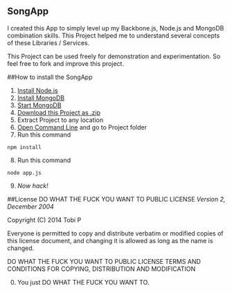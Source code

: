 SongApp
-------

I created this App to simply level up my Backbone.js, Node.js and MongoDB combination skills.
This Project helped me to understand several concepts of these Libraries / Services.

This Project can be used freely for demonstration and experimentation. So feel free to fork and improve this project.

##How to install the SongApp
1. [Install Node.js](http://nodejs.org/)
2. [Install MongoDB](http://docs.mongodb.org/manual/tutorial/install-mongodb-on-windows/)
3. [Start MongoDB](http://docs.mongodb.org/manual/tutorial/install-mongodb-on-windows/#start-mongodb)
4. [Download this Project as .zip](https://github.com/tobipch/SongApp/archive/master.zip)
5. Extract Project to any location
6. [Open Command Line](http://www.bleepingcomputer.com/tutorials/windows-command-prompt-introduction/) and go to Project folder
7. Run this command 
```
npm install
```
8. Run this command 
```
node app.js
```
9. *Now hack!*

##License
DO WHAT THE FUCK YOU WANT TO PUBLIC LICENSE 
*Version 2, December 2004*

Copyright (C) 2014 Tobi P 

Everyone is permitted to copy and distribute verbatim or modified 
copies of this license document, and changing it is allowed as long 
as the name is changed. 

DO WHAT THE FUCK YOU WANT TO PUBLIC LICENSE 
TERMS AND CONDITIONS FOR COPYING, DISTRIBUTION AND MODIFICATION 

0. You just DO WHAT THE FUCK YOU WANT TO.